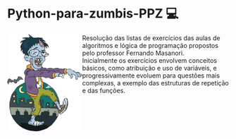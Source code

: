 # Python-para-zumbis-PPZ 💻

<div>
  <img align="left" alt="PPZ" height="220" width="170" src="https://github.com/MariaGabrielaReis/Python-for-Zombies/blob/main/zombie.png">
</div>

<div align="float">
  <p>Resolução das listas de exercícios das aulas de algoritmos e lógica de programação propostos pelo professor Fernando Masanori.
  <br>
  Inicialmente os exercícios envolvem conceitos básicos, como atribuição e uso de variáveis, e progressivamente evoluem para questões mais complexas, a exemplo das estruturas de repetição e das funções.</p>
</div>
